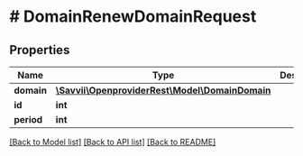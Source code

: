 # # DomainRenewDomainRequest

## Properties

Name | Type | Description | Notes
------------ | ------------- | ------------- | -------------
**domain** | [**\Savvii\OpenproviderRest\Model\DomainDomain**](DomainDomain.md) |  | [optional]
**id** | **int** |  | [optional]
**period** | **int** |  | [optional]

[[Back to Model list]](../../README.md#models) [[Back to API list]](../../README.md#endpoints) [[Back to README]](../../README.md)
